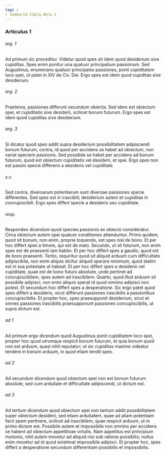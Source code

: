```yaml
---
tags : 
- Summa/Ia-IIæ/q.40/a.1
---
```


### Articulus 1

###### arg. 1
Ad primum sic proceditur. Videtur quod spes sit idem quod desiderium sive cupiditas. Spes enim ponitur una quatuor principalium passionum. Sed Augustinus, enumerans quatuor principales passiones, ponit cupiditatem loco spei, ut patet in XIV de Civ. Dei. Ergo spes est idem quod cupiditas sive desiderium.

###### arg. 2
Praeterea, passiones differunt secundum obiecta. Sed idem est obiectum spei, et cupiditatis sive desiderii, scilicet bonum futurum. Ergo spes est idem quod cupiditas sive desiderium.

###### arg. 3
Si dicatur quod spes addit supra desiderium possibilitatem adipiscendi bonum futurum, contra, id quod per accidens se habet ad obiectum, non variat speciem passionis. Sed possibile se habet per accidens ad bonum futurum, quod est obiectum cupiditatis vel desiderii, et spei. Ergo spes non est passio specie differens a desiderio vel cupiditate.

###### s.c.
Sed contra, diversarum potentiarum sunt diversae passiones specie differentes. Sed spes est in irascibili; desiderium autem et cupiditas in concupiscibili. Ergo spes differt specie a desiderio seu cupiditate.

###### resp.
Respondeo dicendum quod species passionis ex obiecto consideratur. Circa obiectum autem spei quatuor conditiones attenduntur. Primo quidem, quod sit bonum, non enim, proprie loquendo, est spes nisi de bono. Et per hoc differt spes a timore, qui est de malo. Secundo, ut sit futurum, non enim spes est de praesenti iam habito. Et per hoc differt spes a gaudio, quod est de bono praesenti. Tertio, requiritur quod sit aliquid arduum cum difficultate adipiscibile, non enim aliquis dicitur aliquid sperare minimum, quod statim est in sua potestate ut habeat. Et per hoc differt spes a desiderio vel cupiditate, quae est de bono futuro absolute, unde pertinet ad concupiscibilem, spes autem ad irascibilem. Quarto, quod illud arduum sit possibile adipisci, non enim aliquis sperat id quod omnino adipisci non potest. Et secundum hoc differt spes a desperatione. Sic ergo patet quod spes differt a desiderio, sicut differunt passiones irascibilis a passionibus concupiscibilis. Et propter hoc, spes praesupponit desiderium, sicut et omnes passiones irascibilis praesupponunt passiones concupiscibilis, ut supra dictum est.

###### ad 1
Ad primum ergo dicendum quod Augustinus ponit cupiditatem loco spei, propter hoc quod utrumque respicit bonum futurum, et quia bonum quod non est arduum, quasi nihil reputatur; ut sic cupiditas maxime videatur tendere in bonum arduum, in quod etiam tendit spes.

###### ad 2
Ad secundum dicendum quod obiectum spei non est bonum futurum absolute, sed cum arduitate et difficultate adipiscendi, ut dictum est.

###### ad 3
Ad tertium dicendum quod obiectum spei non tantum addit possibilitatem super obiectum desiderii, sed etiam arduitatem, quae ad aliam potentiam facit spem pertinere, scilicet ad irascibilem, quae respicit arduum, ut in primo dictum est. Possibile autem et impossibile non omnino per accidens se habent ad obiectum appetitivae virtutis. Nam appetitus est principium motionis, nihil autem movetur ad aliquid nisi sub ratione possibilis; nullus enim movetur ad id quod existimat impossibile adipisci. Et propter hoc, spes differt a desperatione secundum differentiam possibilis et impossibilis.

